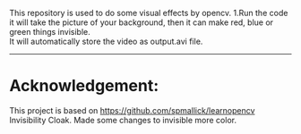 This repository is used to do some visual effects by opencv.
1.Run the code it will take the picture of your background, then it can make red, blue or green things invisible.  
It will automatically store the video as output.avi file.

***
# Acknowledgement:
This project is based on https://github.com/spmallick/learnopencv  Invisibility Cloak. Made some changes to invisible more color.
